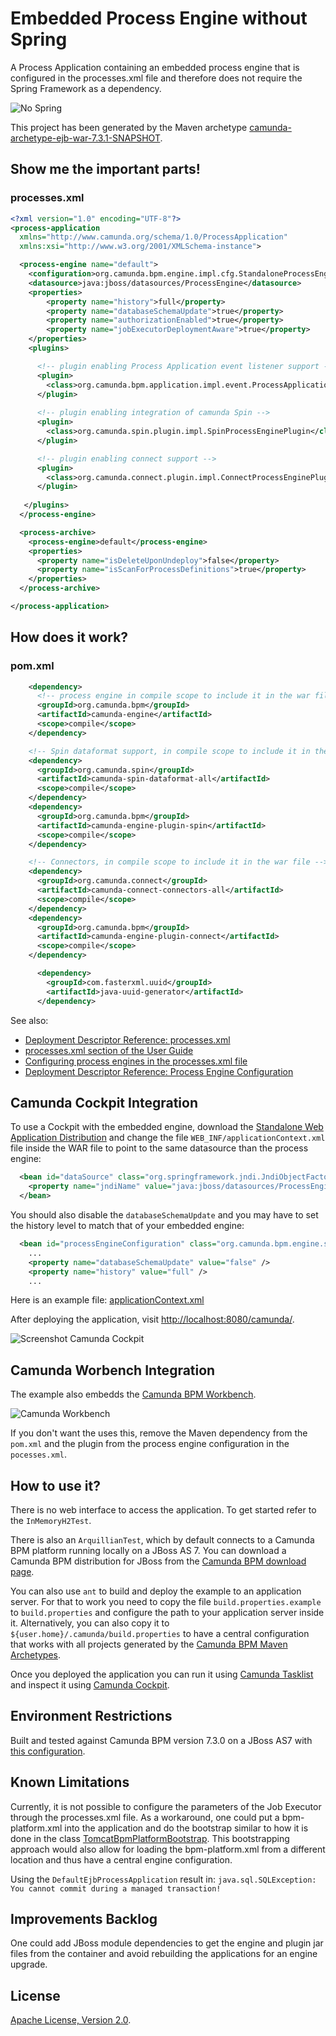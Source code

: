 # Embedded Process Engine without Spring
A Process Application containing an embedded process engine that is configured in the processes.xml file and therefore does not require the Spring Framework as a dependency.

![No Spring](Spring_Logo-striked-through.png)

This project has been generated by the Maven archetype
[camunda-archetype-ejb-war-7.3.1-SNAPSHOT](http://docs.camunda.org/latest/guides/user-guide/#process-applications-maven-project-templates-archetypes).

## Show me the important parts!

### processes.xml
```xml
<?xml version="1.0" encoding="UTF-8"?>
<process-application
  xmlns="http://www.camunda.org/schema/1.0/ProcessApplication"
  xmlns:xsi="http://www.w3.org/2001/XMLSchema-instance">

  <process-engine name="default">
    <configuration>org.camunda.bpm.engine.impl.cfg.StandaloneProcessEngineConfiguration</configuration>
    <datasource>java:jboss/datasources/ProcessEngine</datasource>
    <properties>
        <property name="history">full</property>
        <property name="databaseSchemaUpdate">true</property>
        <property name="authorizationEnabled">true</property>
        <property name="jobExecutorDeploymentAware">true</property>
    </properties>
    <plugins>

      <!-- plugin enabling Process Application event listener support -->
      <plugin>
        <class>org.camunda.bpm.application.impl.event.ProcessApplicationEventListenerPlugin</class>
      </plugin>
      
      <!-- plugin enabling integration of camunda Spin -->
      <plugin>
        <class>org.camunda.spin.plugin.impl.SpinProcessEnginePlugin</class>
      </plugin>

      <!-- plugin enabling connect support -->
      <plugin>
        <class>org.camunda.connect.plugin.impl.ConnectProcessEnginePlugin</class>
      </plugin>
      
   </plugins>
  </process-engine>

  <process-archive>
    <process-engine>default</process-engine>
    <properties>
      <property name="isDeleteUponUndeploy">false</property>
      <property name="isScanForProcessDefinitions">true</property>
    </properties>
  </process-archive>

</process-application>

```

## How does it work?

### pom.xml
```xml
    <dependency>
      <!-- process engine in compile scope to include it in the war file -->
      <groupId>org.camunda.bpm</groupId>
      <artifactId>camunda-engine</artifactId>
      <scope>compile</scope>
    </dependency>

    <!-- Spin dataformat support, in compile scope to include it in the war file -->
    <dependency>
      <groupId>org.camunda.spin</groupId>
      <artifactId>camunda-spin-dataformat-all</artifactId>
      <scope>compile</scope>
    </dependency>
    <dependency>
      <groupId>org.camunda.bpm</groupId>
      <artifactId>camunda-engine-plugin-spin</artifactId>
      <scope>compile</scope>
    </dependency>

    <!-- Connectors, in compile scope to include it in the war file -->
    <dependency>
      <groupId>org.camunda.connect</groupId>
      <artifactId>camunda-connect-connectors-all</artifactId>
      <scope>compile</scope>
    </dependency>
    <dependency>
      <groupId>org.camunda.bpm</groupId>
      <artifactId>camunda-engine-plugin-connect</artifactId>
      <scope>compile</scope>
    </dependency>

      <dependency>
        <groupId>com.fasterxml.uuid</groupId>
        <artifactId>java-uuid-generator</artifactId>
      </dependency>
```

See also:

 * [Deployment Descriptor Reference: processes.xml](http://docs.camunda.org/latest/api-references/deployment-descriptors/#descriptors-processesxml)
 * [processes.xml section of the User Guide](http://docs.camunda.org/latest/guides/user-guide/#process-applications-the-processesxml-deployment-descriptor)
 * [Configuring process engines in the processes.xml file](http://docs.camunda.org/latest/guides/user-guide/#process-applications-the-processesxml-deployment-descriptor-configuring-process-engines-in-the-processesxml-file)
 * [Deployment Descriptor Reference: Process Engine Configuration](http://docs.camunda.org/latest/api-references/deployment-descriptors/#tags-process-engine-configuration)

## Camunda Cockpit Integration

To use a Cockpit with the embedded engine, download the
[Standalone Web Application Distribution](http://docs.camunda.org/7.3/guides/user-guide/#introduction-download-standalone-web-application-distribution)
and change the file `WEB_INF/applicationContext.xml` file inside the WAR file to point to the same datasource than the process engine:

```xml
  <bean id="dataSource" class="org.springframework.jndi.JndiObjectFactoryBean">
    <property name="jndiName" value="java:jboss/datasources/ProcessEngine"/>
  </bean>
```

You should also disable the `databaseSchemaUpdate` and you may have to set the history level to match that of your embedded engine:

```xml
  <bean id="processEngineConfiguration" class="org.camunda.bpm.engine.spring.SpringProcessEngineConfiguration">
    ...
    <property name="databaseSchemaUpdate" value="false" />
    <property name="history" value="full" />
    ...
```

Here is an example file: [applicationContext.xml](applicationContext.xml)

After deploying the application, visit [http://localhost:8080/camunda/](http://localhost:8080/camunda/).

![Screenshot Camunda Cockpit](screenshot-camunda-cockpit.png)

## Camunda Worbench Integration

The example also embedds the [Camunda BPM Workbench](https://github.com/camunda/camunda-bpm-workbench).

![Camunda Workbench](screenshot-camunda-bpm-workbench.png)

If you don't want the uses this, remove the Maven dependency from the `pom.xml` and the plugin from the process engine configuration in the `pocesses.xml`.

## How to use it?
There is no web interface to access the application.
To get started refer to the `InMemoryH2Test`.

There is also an `ArquillianTest`, which by default connects to a
Camunda BPM platform running locally on a JBoss AS 7.
You can download a Camunda BPM distribution for JBoss from the
[Camunda BPM download page](http://camunda.org/download/).

You can also use `ant` to build and deploy the example to an application server.
For that to work you need to copy the file `build.properties.example` to `build.properties`
and configure the path to your application server inside it.
Alternatively, you can also copy it to `${user.home}/.camunda/build.properties`
to have a central configuration that works with all projects generated by the
[Camunda BPM Maven Archetypes](http://docs.camunda.org/latest/guides/user-guide/#process-applications-maven-project-templates-archetypes).

Once you deployed the application you can run it using
[Camunda Tasklist](http://docs.camunda.org/latest/guides/user-guide/#tasklist)
and inspect it using
[Camunda Cockpit](http://docs.camunda.org/latest/guides/user-guide/#cockpit).

## Environment Restrictions
Built and tested against Camunda BPM version 7.3.0 on a JBoss AS7 with [this configuration](standalone.xml).

## Known Limitations
Currently, it is not possible to configure the parameters of the Job Executor through the processes.xml file.
As a workaround, one could put a bpm-platform.xml into the application and do the bootstrap similar to how it is done in the class [TomcatBpmPlatformBootstrap](https://github.com/falko/camunda-bpm-platform/blob/master/engine/src/main/java/org/camunda/bpm/container/impl/tomcat/TomcatBpmPlatformBootstrap.java).
This bootstrapping approach would also allow for loading the bpm-platform.xml from a different location and thus have a central engine configuration.

Using the `DefaultEjbProcessApplication` result in: `java.sql.SQLException: You cannot commit during a managed transaction!`

## Improvements Backlog
One could add JBoss module dependencies to get the engine and plugin jar files from the container and avoid rebuilding the applications for an engine upgrade.

## License
[Apache License, Version 2.0](http://www.apache.org/licenses/LICENSE-2.0).